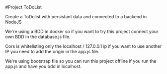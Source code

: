 #Project ToDoList

Create a ToDolist with persistant data and connected to a backend in NodeJS 

We're using a BDD in docker so if you want to try this project connect your own BDD in the database.js file. 

Cors is whitelisting only the localhost / 127.0.0.1 ip if you want to use another IP you need to add the origin in the app.js file. 

We're using bootstrap file so you can run this project offline if you run the app.js and have you bdd in localhost. 
